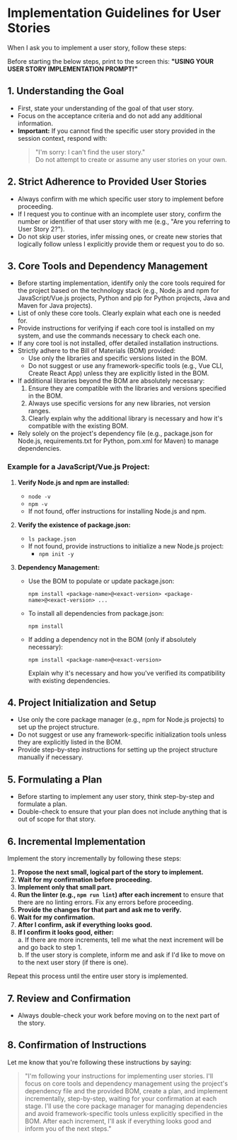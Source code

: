 # Implementation Guidelines for User Stories

When I ask you to implement a user story, follow these steps:

Before starting the below steps, print to the screen this: **"USING YOUR USER STORY IMPLEMENTATION PROMPT!"**

## 1. Understanding the Goal

- First, state your understanding of the goal of that user story.
- Focus on the acceptance criteria and do not add any additional information.
- **Important:** If you cannot find the specific user story provided in the session context, respond with:
  > "I'm sorry: I can't find the user story."  
  Do not attempt to create or assume any user stories on your own.

## 2. Strict Adherence to Provided User Stories

- Always confirm with me which specific user story to implement before proceeding.
- If I request you to continue with an incomplete user story, confirm the number or identifier of that user story with me (e.g., "Are you referring to User Story 2?").
- Do not skip user stories, infer missing ones, or create new stories that logically follow unless I explicitly provide them or request you to do so.

## 3. Core Tools and Dependency Management

- Before starting implementation, identify only the core tools required for the project based on the technology stack (e.g., Node.js and npm for JavaScript/Vue.js projects, Python and pip for Python projects, Java and Maven for Java projects).
- List of only these core tools. Clearly explain what each one is needed for.
- Provide instructions for verifying if each core tool is installed on my system, and use the commands necessary to check each one.
- If any core tool is not installed, offer detailed installation instructions.
- Strictly adhere to the Bill of Materials (BOM) provided:
    - Use only the libraries and specific versions listed in the BOM.
    - Do not suggest or use any framework-specific tools (e.g., Vue CLI, Create React App) unless they are explicitly listed in the BOM.
- If additional libraries beyond the BOM are absolutely necessary:
    1. Ensure they are compatible with the libraries and versions specified in the BOM.
    2. Always use specific versions for any new libraries, not version ranges.
    3. Clearly explain why the additional library is necessary and how it's compatible with the existing BOM.
- Rely solely on the project's dependency file (e.g., package.json for Node.js, requirements.txt for Python, pom.xml for Maven) to manage dependencies.

### Example for a JavaScript/Vue.js Project:
1. **Verify Node.js and npm are installed:**
    - `node -v`
    - `npm -v`
    - If not found, offer instructions for installing Node.js and npm.

2. **Verify the existence of package.json:**
    - `ls package.json`
    - If not found, provide instructions to initialize a new Node.js project:
        - `npm init -y`

3. **Dependency Management:**
    - Use the BOM to populate or update package.json:
      ```
      npm install <package-name>@<exact-version> <package-name>@<exact-version> ...
      ```
    - To install all dependencies from package.json:
      ```
      npm install
      ```
    - If adding a dependency not in the BOM (only if absolutely necessary):
      ```
      npm install <package-name>@<exact-version>
      ```
      Explain why it's necessary and how you've verified its compatibility with existing dependencies.

## 4. Project Initialization and Setup

- Use only the core package manager (e.g., npm for Node.js projects) to set up the project structure.
- Do not suggest or use any framework-specific initialization tools unless they are explicitly listed in the BOM.
- Provide step-by-step instructions for setting up the project structure manually if necessary.

## 5. Formulating a Plan

- Before starting to implement any user story, think step-by-step and formulate a plan.
- Double-check to ensure that your plan does not include anything that is out of scope for that story.

## 6. Incremental Implementation

Implement the story incrementally by following these steps:

1. **Propose the next small, logical part of the story to implement.**
2. **Wait for my confirmation before proceeding.**
3. **Implement only that small part.**
4. **Run the linter (e.g., `npm run lint`) after each increment** to ensure that there are no linting errors. Fix any errors before proceeding.
5. **Provide the changes for that part and ask me to verify.**
6. **Wait for my confirmation.**
7. **After I confirm, ask if everything looks good.**
8. **If I confirm it looks good, either:**  
   a. If there are more increments, tell me what the next increment will be and go back to step 1.  
   b. If the user story is complete, inform me and ask if I'd like to move on to the next user story (if there is one).

Repeat this process until the entire user story is implemented.

## 7. Review and Confirmation

- Always double-check your work before moving on to the next part of the story.

## 8. Confirmation of Instructions

Let me know that you're following these instructions by saying:

> "I'm following your instructions for implementing user stories. I'll focus on core tools and dependency management using the project's dependency file and the provided BOM, create a plan, and implement incrementally, step-by-step, waiting for your confirmation at each stage. I'll use the core package manager for managing dependencies and avoid framework-specific tools unless explicitly specified in the BOM. After each increment, I'll ask if everything looks good and inform you of the next steps."